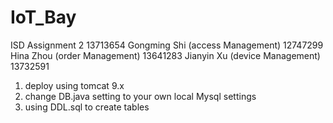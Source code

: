# IoT_Bay

ISD Assignment 2
13713654 Gongming Shi (access Management)
12747299 Hina Zhou (order Management)
13641283 Jianyin Xu (device Management)
13732591

1. deploy using tomcat 9.x
2. change DB.java setting to your own local Mysql settings  
3. using DDL.sql to create tables